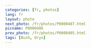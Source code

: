 ```yaml
---
categories: [fr, photos]
lang: fr
layout: photo
next_photo: /fr/photos/P0000407.html
picname: P0000406
prev_photo: /fr/photos/P0000405.html
tags: [Bush, Oryx]
---
```

